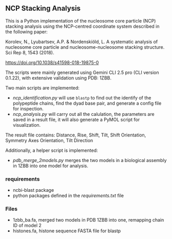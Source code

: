 ## NCP Stacking Analysis

This is a Python implementation of the nucleosome core particle (NCP) stacking
analysis using the NCP-centred coordinate system described in the following paper:

Korolev, N., Lyubartsev, A.P. & Nordenskiöld, L. A systematic analysis of
nucleosome core particle and nucleosome-nucleosome stacking structure. Sci Rep
8, 1543 (2018).

https://doi.org/10.1038/s41598-018-19875-0

The scripts were mainly generated using Gemini CLI 2.5 pro (CLI version
0.1.22), with extensive validation using PDB: 1ZBB.


Two main scripts are implemented:
- _ncp_identification.py_ will use `blastp` to find out the identify of the
  polypeptide chains, find the dyad base pair, and generate a config file for
  inspection.
- _ncp_analysis.py_ will carry out all the calulation, the parameters are saved
  in a result file, it will also generate a PyMOL script for visualization.

The result file contains:
Distance, Rise, Shift, Tilt, Shift Orientation, Symmetry Axes Orientation, Tilt Direction

Additionally, a helper script is implemented:
- _pdb_merge_2models.py_ merges the two models in a biological assembly in 1ZBB into one model for analysis.

### requirements
- ncbi-blast package
- python packages defined in the _requirements.txt_ file

### Files
- 1zbb_ba.fa, merged two models in PDB 1ZBB into one, remapping chain ID of model 2
- histones.fa, histone sequence FASTA file for blastp

